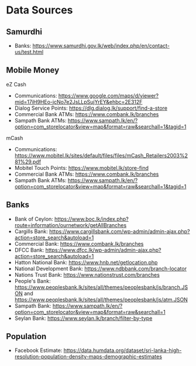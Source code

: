 # Data Sources

## Samurdhi

- Banks: https://www.samurdhi.gov.lk/web/index.php/en/contact-us/test.html

## Mobile Money

eZ Cash
- Communications: https://www.google.com/maps/d/viewer?mid=17iH9HEo-jcNo7e2JsLLpSujYrEY&ehbc=2E312F
- Dialog Service Points: https://dlg.dialog.lk/support/find-a-store
- Commercial Bank ATMs: https://www.combank.lk/branches
- Sampath Bank ATMs: https://www.sampath.lk/en/?option=com_storelocator&view=map&format=raw&searchall=1&tagid=1

mCash
- Communications: https://www.mobitel.lk/sites/default/files/files/mCash_Retailers2003%281%29.pdf
- Mobitel Touch Points: https://www.mobitel.lk/store-find
- Commercial Bank ATMs: https://www.combank.lk/branches
- Sampath Bank ATMs: https://www.sampath.lk/en/?option=com_storelocator&view=map&format=raw&searchall=1&tagid=1

## Banks

- Bank of Ceylon: https://www.boc.lk/index.php?route=information/ournetwork/getAllBranches
- Cargills Bank: https://www.cargillsbank.com/wp-admin/admin-ajax.php?action=store_search&autoload=1
- Commercial Bank: https://www.combank.lk/branches
- DFCC Bank: https://www.dfcc.lk/wp-admin/admin-ajax.php?action=store_search&autoload=1
- Hatton National Bank: https://www.hnb.net/getlocation.php
- National Development Bank: https://www.ndbbank.com/branch-locator
- Nations Trust Bank: https://www.nationstrust.com/branches
- People's Bank: https://www.peoplesbank.lk/sites/all/themes/peoplesbank/js/branch.JSON and https://www.peoplesbank.lk/sites/all/themes/peoplesbank/js/atm.JSON
- Sampath Bank: https://www.sampath.lk/en/?option=com_storelocator&view=map&format=raw&searchall=1
- Seylan Bank: https://www.seylan.lk/branch/filter-by-type

## Population

- Facebook Estimate: https://data.humdata.org/dataset/sri-lanka-high-resolution-population-density-maps-demographic-estimates